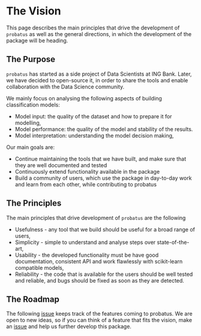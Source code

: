 # The Vision

This page describes the main principles that drive the development of `probatus` as well as the general directions, in which the development of the package will be heading.

## The Purpose

`probatus` has started as a side project of Data Scientists at ING Bank. 
Later, we have decided to open-source it, in order to share the tools and enable collaboration with the Data Science community.

We mainly focus on analysing the following aspects of building classification models:
- Model input: the quality of the dataset and how to prepare it for modelling,
- Model performance: the quality of the model and stability of the results. 
- Model interpretation: understanding the model decision making,

Our main goals are:
- Continue maintaining the tools that we have built, and make sure that they are well documented and tested
- Continuously extend functionality available in the package
- Build a community of users, which use the package in day-to-day work and learn from each other, while contributing to probatus

## The Principles

The main principles that drive development of `probatus` are the following

- Usefulness - any tool that we build should be useful for a broad range of users,
- Simplicity - simple to understand and analyse steps over state-of-the-art,
- Usability - the developed functionality must be have good documentation, consistent API and work flawlessly with scikit-learn compatible models,
- Reliability - the code that is available for the users should be well tested and reliable, and bugs should be fixed as soon as they are detected.

## The Roadmap

The following [issue](https://github.com/ing-bank/probatus/issues/93) keeps track of the features coming to probatus.
We are open to new ideas, so if you can think of a feature that fits the vision, make an [issue](https://github.com/ing-bank/probatus/issues) and help us further develop this package.